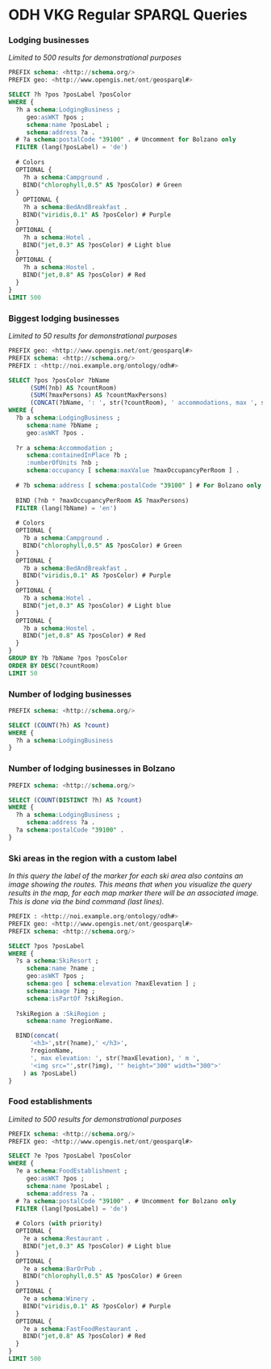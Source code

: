 # ODH VKG Regular SPARQL Queries

### Lodging businesses
*Limited to 500 results for demonstrational purposes*
```sql
PREFIX schema: <http://schema.org/>
PREFIX geo: <http://www.opengis.net/ont/geosparql#>

SELECT ?h ?pos ?posLabel ?posColor 
WHERE {
  ?h a schema:LodgingBusiness ; 
     geo:asWKT ?pos ; 
     schema:name ?posLabel ; 
     schema:address ?a .
  # ?a schema:postalCode "39100" . # Uncomment for Bolzano only
  FILTER (lang(?posLabel) = 'de')
  
  # Colors
  OPTIONAL {
    ?h a schema:Campground .
    BIND("chlorophyll,0.5" AS ?posColor) # Green
  }
    OPTIONAL {
    ?h a schema:BedAndBreakfast .
    BIND("viridis,0.1" AS ?posColor) # Purple
  }
  OPTIONAL {
    ?h a schema:Hotel .
    BIND("jet,0.3" AS ?posColor) # Light blue
  }
  OPTIONAL {
    ?h a schema:Hostel .
    BIND("jet,0.8" AS ?posColor) # Red
  }
}
LIMIT 500
```

### Biggest lodging businesses
*Limited to 50 results for demonstrational purposes*
```sql
PREFIX geo: <http://www.opengis.net/ont/geosparql#>
PREFIX schema: <http://schema.org/>
PREFIX : <http://noi.example.org/ontology/odh#>

SELECT ?pos ?posColor ?bName
      (SUM(?nb) AS ?countRoom) 
      (SUM(?maxPersons) AS ?countMaxPersons) 
      (CONCAT(?bName, ': ', str(?countRoom), ' accommodations, max ', str(?countMaxPersons), ' guests') AS ?posLabel)  
WHERE {
  ?b a schema:LodgingBusiness ; 
     schema:name ?bName ; 
     geo:asWKT ?pos .
  
  ?r a schema:Accommodation ; 
     schema:containedInPlace ?b ; 
     :numberOfUnits ?nb ; 
     schema:occupancy [ schema:maxValue ?maxOccupancyPerRoom ] .
  
  # ?b schema:address [ schema:postalCode "39100" ] # For Bolzano only
  
  BIND (?nb * ?maxOccupancyPerRoom AS ?maxPersons)
  FILTER (lang(?bName) = 'en')
  
  # Colors
  OPTIONAL {
    ?b a schema:Campground .
    BIND("chlorophyll,0.5" AS ?posColor) # Green
  }
  OPTIONAL {
    ?b a schema:BedAndBreakfast .
    BIND("viridis,0.1" AS ?posColor) # Purple
  }
  OPTIONAL {
    ?b a schema:Hotel .
    BIND("jet,0.3" AS ?posColor) # Light blue
  }
  OPTIONAL {
    ?b a schema:Hostel .
    BIND("jet,0.8" AS ?posColor) # Red
  }
} 
GROUP BY ?b ?bName ?pos ?posColor
ORDER BY DESC(?countRoom)
LIMIT 50
```

### Number of lodging businesses 
```sql
PREFIX schema: <http://schema.org/>

SELECT (COUNT(?h) AS ?count) 
WHERE {
  ?h a schema:LodgingBusiness 
}
```

### Number of lodging businesses in Bolzano
```sql
PREFIX schema: <http://schema.org/>

SELECT (COUNT(DISTINCT ?h) AS ?count) 
WHERE {
  ?h a schema:LodgingBusiness ; 
     schema:address ?a .
  ?a schema:postalCode "39100" .
}
```

### Ski areas in the region with a custom label
*In this query the label of the marker for each ski area also contains an image showing the routes.
This means that when you visualize the query results in the map, for each map marker there will be an associated image. This is done via the bind command (last lines).*
```sql
PREFIX : <http://noi.example.org/ontology/odh#>
PREFIX geo: <http://www.opengis.net/ont/geosparql#>
PREFIX schema: <http://schema.org/>

SELECT ?pos ?posLabel 
WHERE {
  ?s a schema:SkiResort ; 
     schema:name ?name ; 
     geo:asWKT ?pos ; 
     schema:geo [ schema:elevation ?maxElevation ] ; 
     schema:image ?img ; 
     schema:isPartOf ?skiRegion. 
  
  ?skiRegion a :SkiRegion ; 
     schema:name ?regionName.

  BIND(concat(
      '<h3>',str(?name),' </h3>',
      ?regionName,
      ', max elevation: ', str(?maxElevation), ' m ',
      '<img src="',str(?img), '" height="300" width="300">'
    ) as ?posLabel)
}
```

### Food establishments
*Limited to 500 results for demonstrational purposes*
```sql
PREFIX schema: <http://schema.org/>
PREFIX geo: <http://www.opengis.net/ont/geosparql#>

SELECT ?e ?pos ?posLabel ?posColor 
WHERE {
  ?e a schema:FoodEstablishment ; 
     geo:asWKT ?pos ; 
     schema:name ?posLabel ; 
     schema:address ?a .
  # ?a schema:postalCode "39100" . # Uncomment for Bolzano only
  FILTER (lang(?posLabel) = 'de')
  
  # Colors (with priority)
  OPTIONAL {
    ?e a schema:Restaurant .
    BIND("jet,0.3" AS ?posColor) # Light blue
  }
  OPTIONAL {
    ?e a schema:BarOrPub .
    BIND("chlorophyll,0.5" AS ?posColor) # Green
  }
  OPTIONAL {
    ?e a schema:Winery .
    BIND("viridis,0.1" AS ?posColor) # Purple
  }
  OPTIONAL {
    ?e a schema:FastFoodRestaurant .
    BIND("jet,0.8" AS ?posColor) # Red
  }
}
LIMIT 500
```
